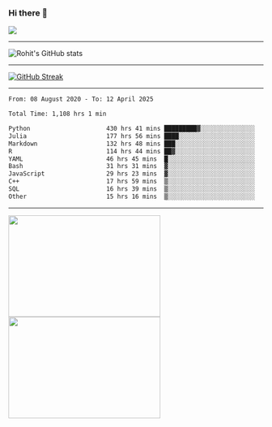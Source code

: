 ### Hi there 👋

 ![](https://komarev.com/ghpvc/?username=RohitRathore1&color=blueviolet)

<hr/>

![Rohit's GitHub stats](https://github-readme-stats.vercel.app/api?username=RohitRathore1&show_icons=true&theme=transparent)

<hr/>

[![GitHub Streak](http://github-readme-streak-stats.herokuapp.com?user=RohitRathore1&theme=dark&mode=weekly)](https://git.io/streak-stats)

<hr/>

<!--START_SECTION:waka-->

```txt
From: 08 August 2020 - To: 12 April 2025

Total Time: 1,108 hrs 1 min

Python                     430 hrs 41 mins █████████▓░░░░░░░░░░░░░░░   38.87 %
Julia                      177 hrs 56 mins ████░░░░░░░░░░░░░░░░░░░░░   16.06 %
Markdown                   132 hrs 48 mins ███░░░░░░░░░░░░░░░░░░░░░░   11.99 %
R                          114 hrs 44 mins ██▓░░░░░░░░░░░░░░░░░░░░░░   10.36 %
YAML                       46 hrs 45 mins  █░░░░░░░░░░░░░░░░░░░░░░░░   04.22 %
Bash                       31 hrs 31 mins  ▓░░░░░░░░░░░░░░░░░░░░░░░░   02.85 %
JavaScript                 29 hrs 23 mins  ▓░░░░░░░░░░░░░░░░░░░░░░░░   02.65 %
C++                        17 hrs 59 mins  ▒░░░░░░░░░░░░░░░░░░░░░░░░   01.62 %
SQL                        16 hrs 39 mins  ▒░░░░░░░░░░░░░░░░░░░░░░░░   01.50 %
Other                      15 hrs 16 mins  ▒░░░░░░░░░░░░░░░░░░░░░░░░   01.38 %
```

<!--END_SECTION:waka-->

<hr/>

<p>
  <img src="https://wakatime.com/share/@TeAmp0is0N/3935ee43-08a3-493e-8b95-60c1f9204b15.svg" width="300" height="200">
  <img src="https://wakatime.com/share/@TeAmp0is0N/8717aacc-7340-44e0-abb1-987dc9823fcd.svg" width="300" height="200">
</p>




